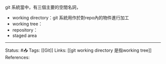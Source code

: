git 系統當中，有三個主要的空間名詞，
- working directory：git 系統用作於對repo內的物件進行加工
- working tree：
- repository：
- staged area 

---
Status: #📥 
Tags:
[[Git]]
Links:
[[git working directory 是指working tree]]
References:

